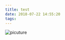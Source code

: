 ```yaml
---
title: test
date: 2018-07-22 14:55:20
tags:
---
```

![picuture](http://100lclive.s3.amazonaws.com/img/ideas/landscape/118776.jpg?a=1532244062.209)
